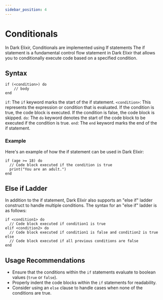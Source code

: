 ```yaml
---
sidebar_position: 4
---
```


# Conditionals

In Dark Elixir, Conditionals are implemented using If statements
The if statement is a fundamental control flow statement in Dark Elixir that allows you to conditionally execute code based on a specified condition.

## Syntax

```
if (<condition>) do
    // body
end
```

`if`: The `if` keyword marks the start of the if statement.
`<condition>`: This represents the expression or condition that is evaluated. If the condition is true, the code block is executed. If the condition is false, the code block is skipped.
`do`: The `do` keyword denotes the start of the code block to be executed if the condition is true.
`end`: The `end` keyword marks the end of the if statement.

### Example

Here's an example of how the if statement can be used in Dark Elixir:

```
if (age >= 18) do
  // Code block executed if the condition is true
  print("You are an adult.")
end
```

## Else if Ladder

In addition to the if statement, Dark Elixir also supports an "else if" ladder construct to handle multiple conditions. The syntax for an "else if" ladder is as follows:

```
if <condition1> do
  // Code block executed if condition1 is true
elif <condition2> do
  // Code block executed if condition1 is false and condition2 is true
else
  // Code block executed if all previous conditions are false
end
```

## Usage Recommendations

- Ensure that the conditions within the `if` statements evaluate to boolean values (`true` or `false`).
- Properly indent the code blocks within the `if` statements for readability.
- Consider using an `else` clause to handle cases when none of the conditions are true.
